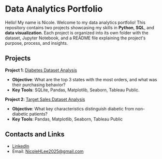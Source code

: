 # Data Analytics Portfolio
Hello! My name is Nicole. Welcome to my data analytics portfolio!
This repository contains two projects showcasing my skills in **Python**, **SQL**, and **data visualization**. Each project is organized into its own folder with the dataset, Jupyter Notebook, and a README file explaining the project's purpose, process, and insights.

## Projects
**Project 1**: [Diabetes Dataset Analysis](https://github.com/nicolehlee/data-analytics-portfolio/tree/main/project-1)
- **Objective**: What are the top 3 states with the most orders, and what was their purchasing behavior?
- **Key Tools**: SQLite, Pandas, Matplotlib, Seaborn, Tableau Public.

**Project 2**: [Target Sales Dataset Analysis](https://github.com/nicolehlee/data-analytics-portfolio/tree/main/project-2)
- **Objective**: What key characteristics distinguish diabetic from non-diabetic patients?
- **Key Tools**: Pandas, Matplotlib, Seaborn, Tableau Public

## Contacts and Links
- [LinkedIn](https://www.linkedin.com/in/nicolehlee2025/)
- Email: NicoleHLee2025@gmail.com
